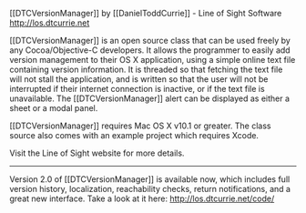 [[DTCVersionManager]] by [[DanielToddCurrie]] -  Line of Sight Software http://los.dtcurrie.net

[[DTCVersionManager]] is an open source class that can be used freely by any Cocoa/Objective-C developers. It allows the programmer to easily add version management to their OS X application, using a simple online text file containing version information.  It is threaded so that fetching the text file will not stall the application, and is written so that the user will not be interrupted if their internet connection is inactive, or if the text file is unavailable. The [[DTCVersionManager]] alert can be displayed as either a sheet or a modal panel. 

[[DTCVersionManager]] requires Mac OS X v10.1 or greater. The class source also comes with an example project which requires Xcode.

Visit the Line of Sight website for more details.

----

Version 2.0 of [[DTCVersionManager]] is available now, which includes full version history, localization, reachability checks, return notifications, and a great new interface.  Take a look at it here:  http://los.dtcurrie.net/code/